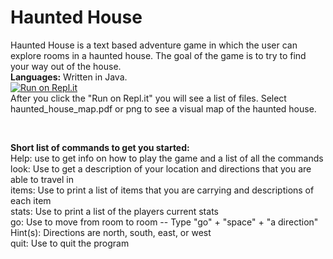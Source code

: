 # Haunted House
Haunted House is a text based adventure game in which the user can explore rooms in a haunted house. The goal of the game is to try to find your way out of the house.
<br/>
**Languages:**
Written in Java.
<br/>
[![Run on Repl.it](https://repl.it/badge/github/bdtripp/haunted_house)](https://repl.it/github/bdtripp/haunted_house)
<br/>
After you click the "Run on Repl.it" you will see a list of files.  Select haunted_house_map.pdf or png to see a visual map of the haunted house.
 
<br/>

**Short list of commands to get you started:**
<br/>
Help: use to get info on how to play the game and a list of all the commands
<br/>
look: Use to get a description of your location and directions that you are able to travel in
<br/>
items: Use to print a list of items that you are carrying and descriptions of each item
<br/>
stats: Use to print a list of the players current stats
<br/>
go: Use to move from room to room -- Type "go" + "space" + "a direction"
Hint(s): Directions are north, south, east, or west
<br/>
quit: Use to quit the program
<br/>